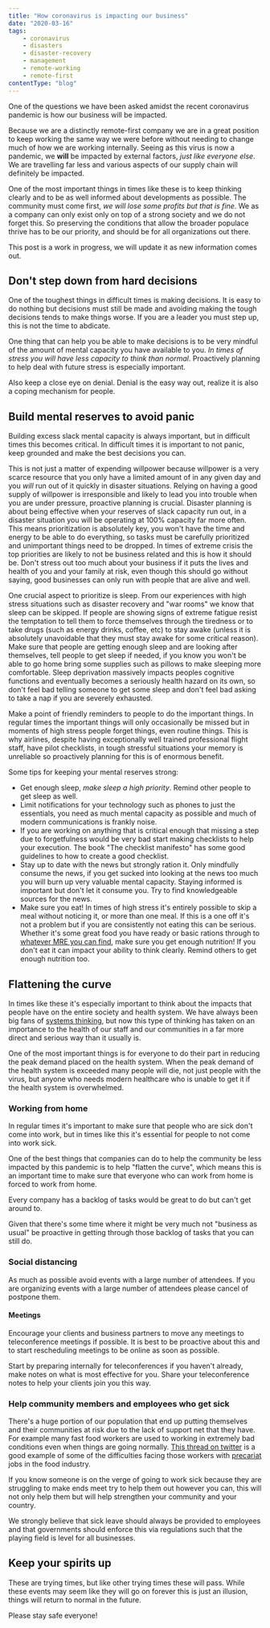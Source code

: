 ```yaml
---
title: "How coronavirus is impacting our business"
date: "2020-03-16"
tags: 
    - coronavirus
    - disasters
    - disaster-recovery
    - management
    - remote-working
    - remote-first
contentType: "blog"
---
```


One of the questions we have been asked amidst the recent coronavirus pandemic is how our business will be impacted.

Because we are a distinctly remote-first company we are in a great position to keep working the same way we were before without needing to change much of how we are working internally. Seeing as this virus is now a pandemic, we **will** be impacted by external factors, *just like everyone else*. We are travelling far less and various aspects of our supply chain will definitely be impacted.

One of the most important things in times like these is to keep thinking clearly and to be as well informed about developments as possible.
The community must come first, *we will lose some profits but that is fine*. We as a company can only exist only on top of a strong society and we do not forget this.
So preserving the conditions that allow the broader populace thrive has to be our priority, and should be for all organizations out there.

This post is a work in progress, we will update it as new information comes out.

## Don't step down from hard decisions

One of the toughest things in difficult times is making decisions. It is easy to do nothing but decisions must still be made and avoiding making the tough decisions tends to make things worse.
If you are a leader you must step up, this is not the time to abdicate.

One thing that can help you be able to make decisions is to be very mindful of the amount of mental capacity you have available to you. *In times of stress you will have less capacity to think than normal*. Proactively planning to help deal with future stress is especially important.

Also keep a close eye on denial. Denial is the easy way out, realize it is also a coping mechanism for people.

## Build mental reserves to avoid panic

Building excess slack mental capacity is always important, but in difficult times this becomes critical.
In difficult times it is important to not panic, keep grounded and make the best decisions you can.

This is not just a matter of expending willpower because willpower is a very scarce resource that you only have a limited amount of in any given day and you *will* run out of it quickly in disaster situations.
Relying on having a good supply of willpower is irresponsible and likely to lead you into trouble when you are under pressure, proactive planning is crucial.
Disaster planning is about being effective when your reserves of slack capacity run out, in a disaster situation you will be operating at 100% capacity far more often. This means prioritization is absolutely key, you won't have the time and energy to be able to do everything, so tasks must be carefully prioritized and unimportant things need to be dropped.
In times of extreme crisis the top priorities are likely to not be business related and this is how it should be. Don't stress out too much about your business if it puts the lives and health of you and your family at risk, even though this should go without saying, good businesses can only run with people that are alive and well.

One crucial aspect to prioritize is sleep. From our experiences with high stress situations such as disaster recovery and "war rooms" we know that sleep can be skipped. If people are showing signs of extreme fatigue resist the temptation to tell them to force themselves through the tiredness or to take drugs (such as energy drinks, coffee, etc) to stay awake (unless it is absolutely unavoidable that they must stay awake for some critical reason). Make sure that people are getting enough sleep and are looking after themselves, tell people to get sleep if needed, if you know you won't be able to go home bring some supplies such as pillows to make sleeping more comfortable. Sleep deprivation massively impacts peoples cognitive functions and eventually becomes a seriously health hazard on its own, so don't feel bad telling someone to get some sleep and don't feel bad asking to take a nap if you are severely exhausted.

Make a point of friendly reminders to people to do the important things. In regular times the important things will only occasionally be missed but in moments of high stress people forget things, even routine things. This is why airlines, despite having exceptionally well trained professional flight staff, have pilot checklists, in tough stressful situations your memory is unreliable so proactively planning for this is of enormous benefit.

Some tips for keeping your mental reserves strong:

- Get enough sleep, *make sleep a high priority*. Remind other people to get sleep as well.
- Limit notifications for your technology such as phones to just the essentials, you need as much mental capacity as possible and much of modern communications is frankly noise.
- If you are working on anything that is critical enough that missing a step due to forgetfulness would be very bad start making checklists to help your execution. The book "The checklist manifesto" has some good guidelines to how to create a good checklist.
- Stay up to date with the news but strongly ration it. Only mindfully consume the news, if you get sucked into looking at the news too much you will burn up very valuable mental capacity. Staying informed is important but don't let it consume you. Try to find knowledgeable sources for the news.
- Make sure you eat! In times of high stress it's entirely possible to skip a meal without noticing it, or more than one meal. If this is a one off it's not a problem but if you are consistently not eating this can be serious. Whether it's some great food you have ready or basic rations through to [whatever MRE you can find](https://www.youtube.com/channel/UC2I6Et1JkidnnbWgJFiMeHA), make sure you get enough nutrition! If you don't eat it can impact your ability to think clearly. Remind others to get enough nutrition too.

## Flattening the curve

In times like these it's especially important to think about the impacts that people have on the entire society and health system.
We have always been big fans of [systems thinking](https://en.wikipedia.org/wiki/Complex_system), but now this type of thinking has taken on an importance to the health of our staff and our communities in a far more direct and serious way than it usually is.

One of the most important things is for everyone to do their part in reducing the peak demand placed on the health system. When the peak demand of the health system is exceeded many people will die, not just people with the virus, but anyone who needs modern healthcare who is unable to get it if the health system is overwhelmed.



### Working from home

In regular times it's important to make sure that people who are sick don't come into work, but in times like this it's essential for people to not come into work sick.

One of the best things that companies can do to help the community be less impacted by this pandemic is to help "flatten the curve", which means this is an important time to make sure that everyone who can work from home is forced to work from home.

Every company has a backlog of tasks would be great to do but can't get around to.

Given that there's some time where it might be very much not "business as usual" be proactive in getting through those backlog of tasks that you can still do.

### Social distancing

As much as possible avoid events with a large number of attendees. If you are organizing events with a large number of attendees please cancel of postpone them.

#### Meetings

Encourage your clients and business partners to move any meetings to teleconference meetings if possible.
It is best to be proactive about this and to start rescheduling meetings to be online as soon as possible.

Start by preparing internally for teleconferences if you haven't already, make notes on what is most effective for you.
Share your teleconference notes to help your clients join you this way.

### Help community members and employees who get sick

There's a huge portion of our population that end up putting themselves and their communities at risk due to the lack of support net that they have.
For example many fast food workers are used to working in extremely bad conditions even when things are going normally.
[This thread on twitter](https://mobile.twitter.com/NomeDaBarbarian/status/1232922661740613634) is a good example of some of the difficulties facing those workers with [precariat](https://en.wikipedia.org/wiki/Precariat) jobs in the food industry.

If you know someone is on the verge of going to work sick because they are struggling to make ends meet try to help them out however you can, this will not only help them but will help strengthen your community and your country.

We strongly believe that sick leave should always be provided to employees and that governments should enforce this via regulations such that the playing field is level for all businesses.

## Keep your spirits up

These are trying times, but like other trying times these will pass. While these events may seem like they will go on forever this is just an illusion, things will return to normal in the future.

Please stay safe everyone!
